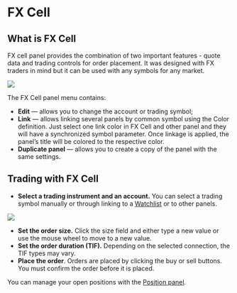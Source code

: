# FX Cell

## What is FX Cell <a href="#what-is-fx-cell" id="what-is-fx-cell"></a>

FX cell panel provides the combination of two important features - quote data and trading controls for order placement. It was designed with FX traders in mind but it can be used with any symbols for any market.

![](https://blobscdn.gitbook.com/v0/b/gitbook-28427.appspot.com/o/assets%2F-LD6FsRvQ3jgwJIg6O7r%2F-LMaoiyrz-EhmHcks0Pu%2F-LMauwlC-b0EbSafcsuH%2Ffx%20cell%20general%20view.png?alt=media\&token=2910aa9c-65d1-4bcb-826d-e04d77128f6f)

The FX Cell panel menu contains:

* **Edit** — allows you to change the account or trading symbol;
* **Link** — allows linking several panels by common symbol using the Color definition. Just select one link color in FX Cell and other panel and they will have a synchronized symbol parameter. Once linkage is applied, the panel’s title will be colored to the respective color.
* **Duplicate panel** — allows you to create a copy of the panel with the same settings.

## Trading with FX Cell <a href="#trading-with-fx-cell" id="trading-with-fx-cell"></a>

* **Select a trading instrument and an account.** You can select a trading symbol manually or through linking to a [Watchlist](../analytics-panels/watchlist.md) or to other panels.

![](https://blobscdn.gitbook.com/v0/b/gitbook-28427.appspot.com/o/assets%2F-LD6FsRvQ3jgwJIg6O7r%2F-LMaoiyrz-EhmHcks0Pu%2F-LMb14cIwfYRjhkDCYu3%2FFX%20cell%20select%20the%20symbol.png?alt=media\&token=57eb0856-dc18-47f5-b68f-e8de544ec50e)

* **Set the order size.** Click the size field and either type a new value or use the mouse wheel to move to a new value.
* **Set the order duration (TIF).** Depending on the selected connection, the TIF types may vary.
* **Place the order**. Orders are placed by clicking the buy or sell buttons. You must confirm the order before it is placed.

You can manage your open positions with the [Position panel](../portfolio-panels/positions.md).
